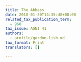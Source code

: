 ```yaml
---
title: The Abbess
date: 2018-01-30T14:35:48+00:00
related_tax_publication_term:
  - 960
tax_issue: AGNI 41
authors:
  - profile/gordon-lish.md
tax_format: Print
translators: []

---
```

